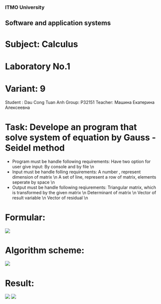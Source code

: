 ### ITMO University
## Software and application systems
# Subject: Calculus
# Laboratory No.1
# Variant: 9
Student : Dau Cong Tuan Anh
Group: P32151
Teacher: Машина Екатерина Алексеевна

# Task: Develope an program that solve system of equation by Gauss - Seidel method
- Program must be handle following requirements:
   Have two option for user give input: By console and by file \n
- Input must be handle folling requirements: 
A number , represent dimension of matrix \n
A set of line, represent a row of matrix, elements seperate by space \n
- Output must be handle following reqiurements:
Triangular matrix, which is transformed by the given matrix \n
Determinant of matrix \n
Vector of result variable \n
Vector of  residual \n

# Formular: 
<img src="https://github.com/andrey551/Calculus-2023/blob/main/P32151/Dau_Cong_Tuan_Anh/Lab1/image/formular.png" />

# Algorithm scheme:
<img src="https://github.com/andrey551/Calculus-2023/blob/main/P32151/Dau_Cong_Tuan_Anh/Lab1/image/algorithm_scheme.png"/>

# Result:
<img src="https://github.com/andrey551/Calculus-2023/blob/main/P32151/Dau_Cong_Tuan_Anh/Lab1/image/example_1.png" />
<img src="https://github.com/andrey551/Calculus-2023/blob/main/P32151/Dau_Cong_Tuan_Anh/Lab1/image/example_2.png" />
